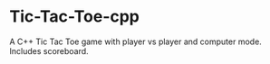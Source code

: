 # Tic-Tac-Toe-cpp
A C++ Tic Tac Toe game with player vs player and computer mode. Includes scoreboard.
